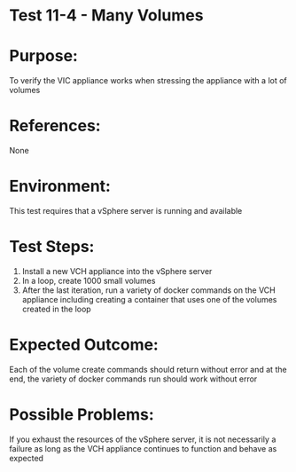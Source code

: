 Test 11-4 - Many Volumes
=======

# Purpose:
To verify the VIC appliance works when stressing the appliance with a lot of volumes

# References:
None

# Environment:
This test requires that a vSphere server is running and available

# Test Steps:
1. Install a new VCH appliance into the vSphere server
2. In a loop, create 1000 small volumes
3. After the last iteration, run a variety of docker commands on the VCH appliance including creating a container that uses one of the volumes created in the loop

# Expected Outcome:
Each of the volume create commands should return without error and at the end, the variety of docker commands run should work without error

# Possible Problems:
If you exhaust the resources of the vSphere server, it is not necessarily a failure as long as the VCH appliance continues to function and behave as expected

